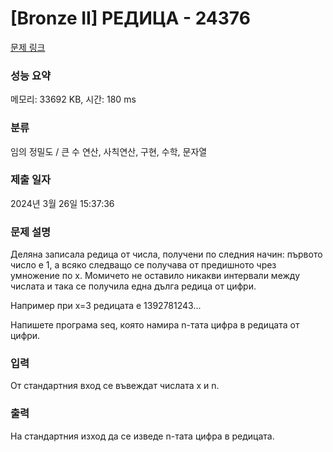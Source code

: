 # [Bronze II] РЕДИЦА - 24376 

[문제 링크](https://www.acmicpc.net/problem/24376) 

### 성능 요약

메모리: 33692 KB, 시간: 180 ms

### 분류

임의 정밀도 / 큰 수 연산, 사칙연산, 구현, 수학, 문자열

### 제출 일자

2024년 3월 26일 15:37:36

### 문제 설명

<p>Деляна записала редица от числа, получени по следния начин: първото число е 1, а всяко следващо се получава от предишното чрез умножение по x. Момичето не оставило никакви интервали между числата и така се получила една дълга редица от цифри.</p>

<p>Например при x=3 редицата е 1392781243...</p>

<p>Напишете програма seq, която намира n-тата цифра в редицата от цифри.</p>

### 입력 

 <p>От стандартния вход се въвеждат числата x и n.</p>

### 출력 

 <p>На стандартния изход да се изведе n-тата цифра в редицата.</p>

